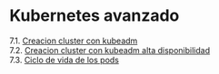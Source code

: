 # Kubernetes avanzado  
7.1. [Creacion cluster con kubeadm](7.1/README.md)  
7.2. [Creacion cluster con kubeadm alta disponibilidad](7.2/README.md)  
7.3. [Ciclo de vida de los pods](7.3/README.md)  
